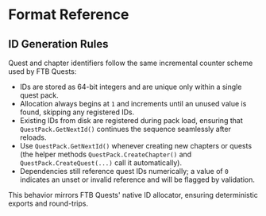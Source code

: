 # Format Reference

## ID Generation Rules

Quest and chapter identifiers follow the same incremental counter scheme used by FTB Quests:

- IDs are stored as 64-bit integers and are unique only within a single quest pack.
- Allocation always begins at `1` and increments until an unused value is found, skipping any registered IDs.
- Existing IDs from disk are registered during pack load, ensuring that `QuestPack.GetNextId()` continues the sequence seamlessly after reloads.
- Use `QuestPack.GetNextId()` whenever creating new chapters or quests (the helper methods `QuestPack.CreateChapter()` and `QuestPack.CreateQuest(...)` call it automatically).
- Dependencies still reference quest IDs numerically; a value of `0` indicates an unset or invalid reference and will be flagged by validation.

This behavior mirrors FTB Quests' native ID allocator, ensuring deterministic exports and round-trips.
